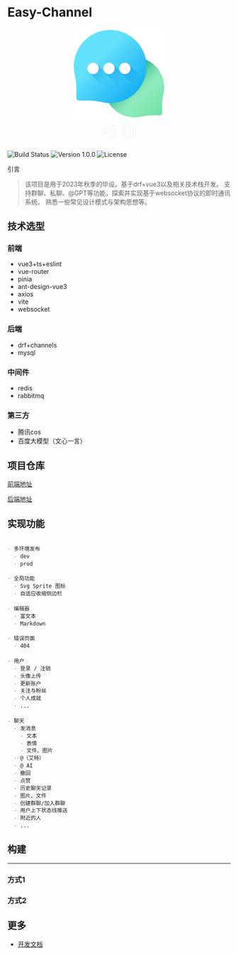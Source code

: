 # Easy-Channel



<center><img src="./assets/chat.png" alt="chat" style="zoom:40%;" /></center>



<div style="text-align: center;font-family: 'SimSun', sans-serif;font-size: 36px;color: #f9f9f9;line-height: 1.5;">
畅 聊</div>


![Build Status](https://img.shields.io/badge/build-passing-green.svg)
![Version 1.0.0](https://img.shields.io/badge/version-1.0.0-yellow.svg)
![License](https://img.shields.io/badge/license-GPL3.0-blue.svg)



引言

> 该项目是用于2023年秋季的毕设。基于drf+vue3以及相关技术栈开发。
> 支持群聊、私聊、@GPT等功能，探索并实现基于websocket协议的即时通讯系统。
> 熟悉一些常见设计模式与架构思想等。

## 技术选型

### 前端

-   vue3+ts+eslint
-   vue-router
-   pinia
-   ant-design-vue3
-   axios
-   vite
-   websocket

### 后端

-   drf+channels
-   mysql

### 中间件

-   redis
-   rabbitmq

### 第三方

-   腾讯cos
-   百度大模型（文心一言）

## 项目仓库

[前端地址]()

[后端地址](https://github.com/lzb200244/easychannel-back/tree/dev)

## 实现功能

```markdown

- 多环境发布
  - dev
  - prod
  
- 全局功能
  - Svg Sprite 图标
  - 自适应收缩侧边栏
  
- 编辑器
  - 富文本
  - Markdown
  
- 错误页面
  - 404
  
- 用户
  - 登录 / 注销
  - 头像上传
  - 更新账户
  - 关注与粉丝
  - 个人成就
  - ... 

- 聊天
  - 发消息
  	- 文本
  	- 表情
  	- 文件、图片
  - @（艾特） 
  - @ AI
  - 撤回
  - 点赞
  - 历史聊天记录
  - 图片、文件
  - 创建群聊/加入群聊
  - 用户上下状态线推送
  - 附近的人
  - ... 

```





## 构建

---

### 方式1



### 方式2



## 更多

- [开发文档](https://note.youdao.com/s/2o2RLOit)
